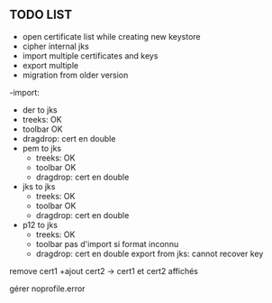 ## TODO LIST
- open certificate list while creating new keystore
- cipher internal jks
- import multiple certificates and keys
- export multiple 
- migration from older version

-import:
 - der to jks
  - treeks: OK
  - toolbar OK
  - dragdrop: cert en double
 - pem to jks
   - treeks: OK
   - toolbar OK
   - dragdrop: cert en double
 - jks to jks
    - treeks: OK
    - toolbar OK
    - dragdrop: cert en double
 - p12 to jks
     - treeks: OK
     - toolbar pas d'import si format inconnu
     - dragdrop: cert en double
 export from jks: cannot recover key
 
 remove cert1  +ajout cert2 -> cert1 et cert2 affichés
 
 gérer noprofile.error
